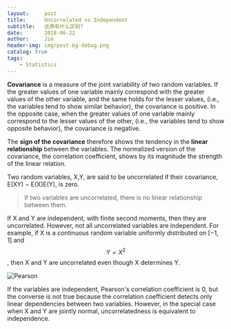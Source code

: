 ```yaml
---
layout:     post
title:      Uncorrelated vs Independent
subtitle:   这俩有什么区别?
date:       2018-06-22
author:     Jie
header-img: img/post-bg-debug.png
catalog: true
tags:
    - Statistics
---
```


**Covariance** is a measure of the joint variability of two random variables. If the greater values of one variable mainly correspond with the greater values of the other variable, and the same holds for the lesser values, (i.e., the variables tend to show similar behavior), the covariance is positive. In the opposite case, when the greater values of one variable mainly correspond to the lesser values of the other, (i.e., the variables tend to show opposite behavior), the covariance is negative. 

The **sign of the covariance** therefore shows the tendency in the **linear relationship** between the variables. The normalized version of the covariance, the correlation coefficient,  shows by its magnitude the strength of the linear relation.

 Two random variables, X,Y, are said to be uncorrelated if their covariance, E(XY) − E(X)E(Y), is zero. 
>If two variables are uncorrelated, there is no linear relationship between them.

If X and Y are independent, with finite second moments, then they are uncorrelated. However, not all uncorrelated variables are independent. For example, if X is a continuous random variable uniformly distributed on [−1, 1] and $$Y = X^2$$, then X and Y are uncorrelated even though X determines Y.

![Pearson](img/post-bg-debug.png)

If the variables are independent, Pearson's correlation coefficient is 0, but the converse is not true because the correlation coefficient detects only linear dependencies between two variables. However, in the special case when X and Y are jointly normal, uncorrelatedness is equivalent to independence.